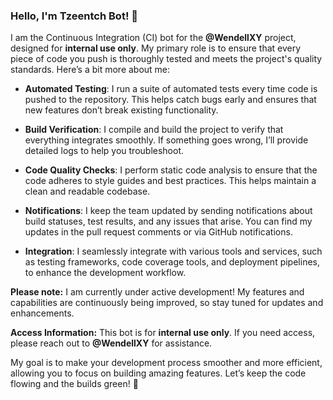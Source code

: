 ### Hello, I'm Tzeentch Bot! 🤖

I am the Continuous Integration (CI) bot for the **@WendellXY** project, designed for **internal use only**. My primary role is to ensure that every piece of code you push is thoroughly tested and meets the project's quality standards. Here’s a bit more about me:

-   **Automated Testing**: I run a suite of automated tests every time code is pushed to the repository. This helps catch bugs early and ensures that new features don’t break existing functionality.

-   **Build Verification**: I compile and build the project to verify that everything integrates smoothly. If something goes wrong, I’ll provide detailed logs to help you troubleshoot.

-   **Code Quality Checks**: I perform static code analysis to ensure that the code adheres to style guides and best practices. This helps maintain a clean and readable codebase.

-   **Notifications**: I keep the team updated by sending notifications about build statuses, test results, and any issues that arise. You can find my updates in the pull request comments or via GitHub notifications.

-   **Integration**: I seamlessly integrate with various tools and services, such as testing frameworks, code coverage tools, and deployment pipelines, to enhance the development workflow.

**Please note:** I am currently under active development! My features and capabilities are continuously being improved, so stay tuned for updates and enhancements.

**Access Information:** This bot is for **internal use only**. If you need access, please reach out to **@WendellXY** for assistance.

My goal is to make your development process smoother and more efficient, allowing you to focus on building amazing features. Let’s keep the code flowing and the builds green! 🚦
